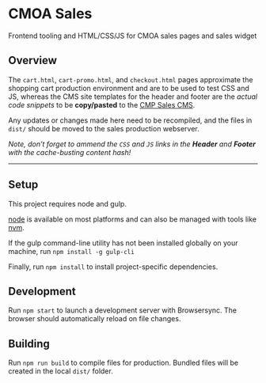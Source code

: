 # CMOA Sales

Frontend tooling and HTML/CSS/JS for CMOA sales pages and sales widget

## Overview

The `cart.html`, `cart-promo.html`, and `checkout.html` pages approximate the shopping cart production environment and are to be used to test CSS and JS, whereas the CMS site templates for the header and footer are the *actual code snippets* to be **copy/pasted** to the [CMP Sales CMS](https://sales.carnegiemuseums.org/manage/).

Any updates or changes made here need to be recompiled, and the files in `dist/` should be moved to the sales production webserver.

_Note, don’t forget to ammend the `CSS` and `JS` links in the **Header** and **Footer** with the cache-busting content hash!_

---

## Setup

This project requires node and gulp.

[node](https://nodejs.org/en/download/package-manager/) is available on most platforms and can also be managed with tools like [nvm](https://github.com/creationix/nvm).

If the gulp command-line utility has not been installed globally on your machine, run `npm install -g gulp-cli`

Finally, run `npm install` to install project-specific dependencies.

## Development

Run `npm start` to launch a development server with Browsersync. The browser should automatically reload on file changes.

## Building

Run `npm run build` to compile files for production. Bundled files will be created in the local `dist/` folder.



